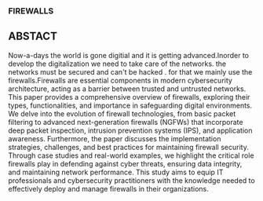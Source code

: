 ### FIREWALLS

## ABSTACT
  Now-a-days the world is gone digitial and it is getting advanced.Inorder to develop the digitalization we need to take care of the networks. the networks must be secured and can't be hacked . for that we mainly use the firewalls.Firewalls are essential components in modern cybersecurity architecture, acting as a barrier between trusted and untrusted networks. This paper provides a comprehensive overview of firewalls, exploring their types, functionalities, and importance in safeguarding digital environments. We delve into the evolution of firewall technologies, from basic packet filtering to advanced next-generation firewalls (NGFWs) that incorporate deep packet inspection, intrusion prevention systems (IPS), and application awareness. Furthermore, the paper discusses the implementation strategies, challenges, and best practices for maintaining firewall security. Through case studies and real-world examples, we highlight the critical role firewalls play in defending against cyber threats, ensuring data integrity, and maintaining network performance. This study aims to equip IT professionals and cybersecurity practitioners with the knowledge needed to effectively deploy and manage firewalls in their organizations.


